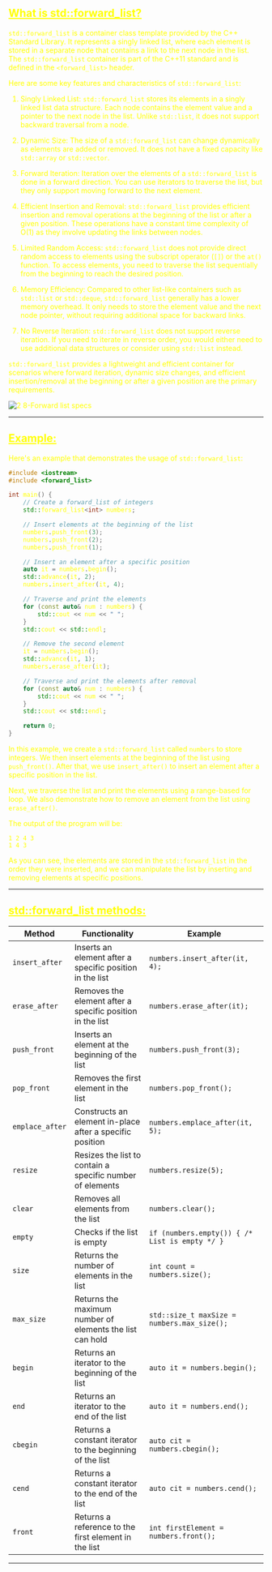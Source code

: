 ## <font color="yellow"><u>What is std::forward_list?</u></f>

`std::forward_list` is a container class template provided by the C++ Standard Library. It represents a singly linked list, where each element is stored in a separate node that contains a link to the next node in the list. The `std::forward_list` container is part of the C++11 standard and is defined in the `<forward_list>` header.

Here are some key features and characteristics of `std::forward_list`:

1. Singly Linked List: `std::forward_list` stores its elements in a singly linked list data structure. Each node contains the element value and a pointer to the next node in the list. Unlike `std::list`, it does not support backward traversal from a node.

2. Dynamic Size: The size of a `std::forward_list` can change dynamically as elements are added or removed. It does not have a fixed capacity like `std::array` or `std::vector`.

3. Forward Iteration: Iteration over the elements of a `std::forward_list` is done in a forward direction. You can use iterators to traverse the list, but they only support moving forward to the next element.

4. Efficient Insertion and Removal: `std::forward_list` provides efficient insertion and removal operations at the beginning of the list or after a given position. These operations have a constant time complexity of O(1) as they involve updating the links between nodes.

5. Limited Random Access: `std::forward_list` does not provide direct random access to elements using the subscript operator (`[]`) or the `at()` function. To access elements, you need to traverse the list sequentially from the beginning to reach the desired position.

6. Memory Efficiency: Compared to other list-like containers such as `std::list` or `std::deque`, `std::forward_list` generally has a lower memory overhead. It only needs to store the element value and the next node pointer, without requiring additional space for backward links.

7. No Reverse Iteration: `std::forward_list` does not support reverse iteration. If you need to iterate in reverse order, you would either need to use additional data structures or consider using `std::list` instead.

`std::forward_list` provides a lightweight and efficient container for scenarios where forward iteration, dynamic size changes, and efficient insertion/removal at the beginning or after a given position are the primary requirements.

![2 8-Forward list specs](https://github.com/Ali-Elbana/STL-Notes/assets/97269796/3f3453a5-2282-4a60-a98c-5cf588fd45be)

---
## <font color="yellow"><u>Example:</u></font>

Here's an example that demonstrates the usage of `std::forward_list`:

```cpp
#include <iostream>
#include <forward_list>

int main() {
    // Create a forward_list of integers
    std::forward_list<int> numbers;

    // Insert elements at the beginning of the list
    numbers.push_front(3);
    numbers.push_front(2);
    numbers.push_front(1);

    // Insert an element after a specific position
    auto it = numbers.begin();
    std::advance(it, 2);
    numbers.insert_after(it, 4);

    // Traverse and print the elements
    for (const auto& num : numbers) {
        std::cout << num << " ";
    }
    std::cout << std::endl;

    // Remove the second element
    it = numbers.begin();
    std::advance(it, 1);
    numbers.erase_after(it);

    // Traverse and print the elements after removal
    for (const auto& num : numbers) {
        std::cout << num << " ";
    }
    std::cout << std::endl;

    return 0;
}
```

In this example, we create a `std::forward_list` called `numbers` to store integers. We then insert elements at the beginning of the list using `push_front()`. After that, we use `insert_after()` to insert an element after a specific position in the list.

Next, we traverse the list and print the elements using a range-based for loop. We also demonstrate how to remove an element from the list using `erase_after()`.

The output of the program will be:
```
1 2 4 3
1 4 3
```

As you can see, the elements are stored in the `std::forward_list` in the order they were inserted, and we can manipulate the list by inserting and removing elements at specific positions.

---
## <font color="yellow"><u>std::forward_list methods:</u></f>

|Method|Functionality|Example|
|---|---|---|
|`insert_after`|Inserts an element after a specific position in the list|`numbers.insert_after(it, 4);`|
|`erase_after`|Removes the element after a specific position in the list|`numbers.erase_after(it);`|
|`push_front`|Inserts an element at the beginning of the list|`numbers.push_front(3);`|
|`pop_front`|Removes the first element in the list|`numbers.pop_front();`|
|`emplace_after`|Constructs an element in-place after a specific position|`numbers.emplace_after(it, 5);`|
|`resize`|Resizes the list to contain a specific number of elements|`numbers.resize(5);`|
|`clear`|Removes all elements from the list|`numbers.clear();`|
|`empty`|Checks if the list is empty|`if (numbers.empty()) { /* List is empty */ }`|
|`size`|Returns the number of elements in the list|`int count = numbers.size();`|
|`max_size`|Returns the maximum number of elements the list can hold|`std::size_t maxSize = numbers.max_size();`|
|`begin`|Returns an iterator to the beginning of the list|`auto it = numbers.begin();`|
|`end`|Returns an iterator to the end of the list|`auto it = numbers.end();`|
|`cbegin`|Returns a constant iterator to the beginning of the list|`auto cit = numbers.cbegin();`|
|`cend`|Returns a constant iterator to the end of the list|`auto cit = numbers.cend();`|
|`front`|Returns a reference to the first element in the list|`int firstElement = numbers.front();`|

---


